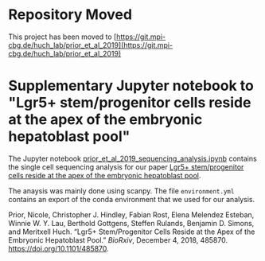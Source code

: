 # Repository Moved
This project has been moved to [https://git.mpi-cbg.de/huch_lab/prior_et_al_2019](https://git.mpi-cbg.de/huch_lab/prior_et_al_2019)

# Supplementary Jupyter notebook to "Lgr5+ stem/progenitor cells reside at the apex of the embryonic hepatoblast pool"

The Jupyter notebook [prior_et_al_2019_sequencing_analysis.ipynb](https://nbviewer.jupyter.org/github/fabianrost84/prior_et_al_2019/blob/master/prior_et_al_2019_sequencing_analysis.ipynb) contains the single cell sequencing analysis for our paper [Lgr5+ stem/progenitor cells reside at the apex of the embryonic hepatoblast pool](https://doi.org/10.1101/485870).

The anaysis was mainly done using scanpy. The file `environment.yml` contains an export of the conda environment that we used for our analysis.

Prior, Nicole, Christopher J. Hindley, Fabian Rost, Elena Melendez Esteban, Winnie W. Y. Lau, Berthold Gottgens, Steffen Rulands, Benjamin D. Simons, and Meritxell Huch. “Lgr5+ Stem/Progenitor Cells Reside at the Apex of the Embryonic Hepatoblast Pool.” *BioRxiv*, December 4, 2018, 485870. https://doi.org/10.1101/485870.
